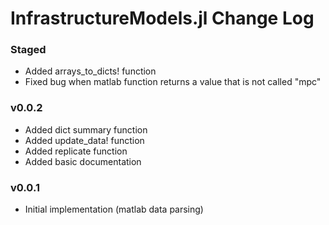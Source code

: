 InfrastructureModels.jl Change Log
==================================

### Staged
- Added arrays_to_dicts! function
- Fixed bug when matlab function returns a value that is not called "mpc"

### v0.0.2
- Added dict summary function
- Added update_data! function
- Added replicate function
- Added basic documentation

### v0.0.1
- Initial implementation (matlab data parsing)

